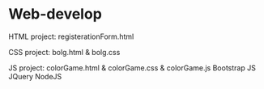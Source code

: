 # Web-develop
HTML project: registerationForm.html

CSS project: bolg.html & bolg.css

JS project: colorGame.html & colorGame.css & colorGame.js
Bootstrap JS JQuery NodeJS
